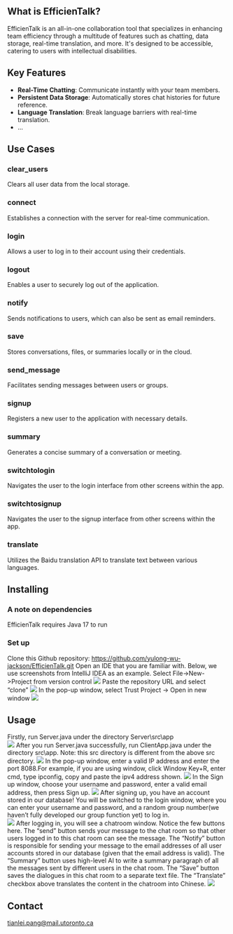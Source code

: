 
## What is EfficienTalk?


EfficienTalk is an all-in-one collaboration tool that specializes in enhancing team efficiency through a multitude of features such as chatting, data storage, real-time translation, and more. It's designed to be accessible, catering to users with intellectual disabilities.

## Key Features

- **Real-Time Chatting**: Communicate instantly with your team members.
- **Persistent Data Storage**: Automatically stores chat histories for future reference.
- **Language Translation**: Break language barriers with real-time translation.
- ...

## Use Cases

### clear_users
Clears all user data from the local storage.

### connect
Establishes a connection with the server for real-time communication.

### login
Allows a user to log in to their account using their credentials.

### logout
Enables a user to securely log out of the application.

### notify
Sends notifications to users, which can also be sent as email reminders.

### save
Stores conversations, files, or summaries locally or in the cloud.

### send_message
Facilitates sending messages between users or groups.

### signup
Registers a new user to the application with necessary details.

### summary
Generates a concise summary of a conversation or meeting.

### switchtologin
Navigates the user to the login interface from other screens within the app.

### switchtosignup
Navigates the user to the signup interface from other screens within the app.

### translate
Utilizes the Baidu translation API to translate text between various languages.

## Installing
### A note on dependencies
EfficienTalk requires Java 17 to run
### Set up
Clone this Github repository: https://github.com/yulong-wu-jackson/EfficienTalk.git
Open an IDE that you are familiar with. Below, we use screenshots from IntelliJ IDEA as an example.
Select File->New->Project from version control
![](im/1.png)
Paste the repository URL and select “clone”
![](im/2.png)
In the pop-up window, select Trust Project -> Open in new window
![](im/3.png)




## Usage


Firstly, run Server.java under the directory Server\src\app  
![](im/3.png)
After you run Server.java successfully, run ClientApp.java under the directory src\app. Note: this src directory is different from the above src directory.
![](im/4.png)
In the pop-up window, enter a valid IP address and enter the port 8088.For example, if you are using window, click Window Key+R, enter cmd, type ipconfig, copy and paste the ipv4 address shown.
![](im/5.png)
In the Sign up window, choose your username and password, enter a valid email address, then press Sign up.
![](im/6.png)
After signing up, you have an account stored in our database! You will be switched to the login window, where you can enter your username and password, and a random group number(we haven’t fully developed our group function yet) to log in.     
![](im/7.png)
After logging in, you will see a chatroom window. Notice the few buttons here.
The “send” button sends your message to the chat room so that other users logged in to this chat room can see the message.
The “Notify” button is responsible for sending your message to the email addresses of all user accounts stored in our database (given that the email address is valid).
The “Summary” button uses high-level AI to write a summary paragraph of all the messages sent by different users in the chat room.
The “Save” button saves the dialogues in this chat room to a separate text file.
The “Translate” checkbox above translates the content in the chatroom into Chinese.
![](im/8.png)




## Contact
tianlei.pang@mail.utoronto.ca


